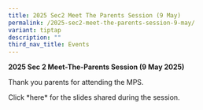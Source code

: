 ```yaml
---
title: 2025 Sec2 Meet The Parents Session (9 May)
permalink: /2025-sec2-meet-the-parents-session-9-may/
variant: tiptap
description: ""
third_nav_title: Events
---
```

<p><strong>2025 Sec 2 Meet-The-Parents Session (9 May 2025)</strong>
</p>
<p>Thank you parents for attending the MPS.</p>
<p>Click *here* for the slides shared during the session.</p>